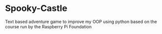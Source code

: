 # Spooky-Castle
 Text based adventure game to improve my OOP using python
 based on the course run by the Raspberry Pi Foundation
